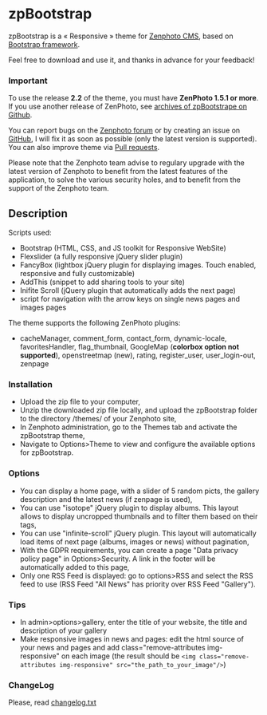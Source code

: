zpBootstrap 
============

zpBootstrap is a « Responsive » theme for [Zenphoto CMS](https://www.zenphoto.org), based on [Bootstrap framework](https://getbootstrap.com/docs/3.4/).

Feel free to download and use it, and thanks in advance for your feedback!

### Important
To use the release **2.2** of the theme, you must have **ZenPhoto 1.5.1 or more**.
If you use another release of ZenPhoto, see [archives of zpBootstrape on Github](https://github.com/vincent3569/zpBootstrap/releases).

You can report bugs on the [Zenphoto forum](https://forum.zenphoto.org/) or by creating an issue on [GitHub](https://github.com/vincent3569/zpBootstrap/issues), I will fix it as soon as possible (only the latest version is supported). You can also improve theme via [Pull requests](https://github.com/vincent3569/zpBootstrap/pulls).

Please note that the Zenphoto team advise to regulary upgrade with the latest version of Zenphoto to benefit from the latest features of the application, to solve the various security holes, and to benefit from the support of the Zenphoto team.

Description
-----------

Scripts used:
- Bootstrap  (HTML, CSS, and JS toolkit for Responsive WebSite)
- Flexslider  (a fully responsive jQuery slider plugin)
- FancyBox  (lightbox jQuery plugin for displaying images. Touch enabled, responsive and fully customizable)
- AddThis  (snippet to add sharing tools to your site)
- Inifite Scroll  (jQuery plugin that automatically adds the next page)
- script for navigation with the arrow keys on single news pages and images pages

The theme supports the following ZenPhoto plugins:
- cacheManager, comment_form, contact_form, dynamic-locale, favoritesHandler, flag_thumbnail, GoogleMap (**colorbox option not supported**), openstreetmap (new), rating, register_user, user_login-out, zenpage

### Installation
- Upload the zip file to your computer,
- Unzip the downloaded zip file locally, and upload the zpBootstrap folder to the directory /themes/ of your Zenphoto site,
- In Zenphoto administration, go to the Themes tab and activate the zpBootstrap theme,
- Navigate to Options>Theme to view and configure the available options for zpBootstrap.

### Options
- You can display a home page, with a slider of 5 random picts, the gallery description and the latest news (if zenpage is used),
- You can use "isotope" jQuery plugin to display albums. This layout allows to display uncropped thumbnails and to filter them based on their tags,
- You can use "infinite-scroll" jQuery plugin. This layout will automatically load items of next page (albums, images or news) without pagination,
- With the GDPR requirements, you can create a page "Data privacy policy page" in Options>Security. A link in the footer will be automatically added to this page,
- Only one RSS Feed is displayed: go to options>RSS and select the RSS feed to use (RSS Feed "All News" has priority over RSS Feed "Gallery").

### Tips
- In admin>options>gallery, enter the title of your website, the title and description of your gallery
- Make responsive images in news and pages: edit the html source of your news and pages and add class="remove-attributes img-responsive" on each image (the result should be ```<img class="remove-attributes img-responsive" src="the_path_to_your_image"/>```)

### ChangeLog
Please, read [changelog.txt](https://github.com/vincent3569/zpBootstrap/blob/master/changelog.txt)
